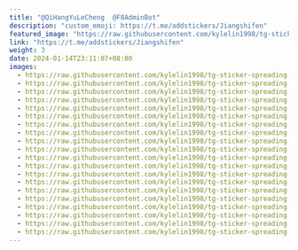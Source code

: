 ```yaml
---
title: "@QiHangYuLeCheng  @F8AdminBot"
description: "custom_emoji: https://t.me/addstickers/Jiangshifen"
featured_image: "https://raw.githubusercontent.com/kylelin1998/tg-sticker-spreading-worldwide-images/main/img/541c0d23-c64a-423e-8e6f-962e20abe6fd.jpg"
link: "https://t.me/addstickers/Jiangshifen"
weight: 3
date: 2024-01-14T23:11:07+08:00
images:
  - https://raw.githubusercontent.com/kylelin1998/tg-sticker-spreading-worldwide-images/main/img/541c0d23-c64a-423e-8e6f-962e20abe6fd.jpg
  - https://raw.githubusercontent.com/kylelin1998/tg-sticker-spreading-worldwide-images/main/img/415aa897-dbef-4417-83a7-8ef8aab1996a.jpg
  - https://raw.githubusercontent.com/kylelin1998/tg-sticker-spreading-worldwide-images/main/img/a16ad2f9-1e45-40c8-9964-67a91abbffdd.jpg
  - https://raw.githubusercontent.com/kylelin1998/tg-sticker-spreading-worldwide-images/main/img/a4f00dfd-7009-49dd-8f23-05b4c97b8971.jpg
  - https://raw.githubusercontent.com/kylelin1998/tg-sticker-spreading-worldwide-images/main/img/77ac6b33-131a-40b1-be02-bb5110e93023.jpg
  - https://raw.githubusercontent.com/kylelin1998/tg-sticker-spreading-worldwide-images/main/img/d0bfe51c-9e2e-4793-b928-2af708fb59fe.jpg
  - https://raw.githubusercontent.com/kylelin1998/tg-sticker-spreading-worldwide-images/main/img/b65a8d8d-c727-43ee-9a2c-04cdfdf27b13.jpg
  - https://raw.githubusercontent.com/kylelin1998/tg-sticker-spreading-worldwide-images/main/img/1c91b0f8-1af3-498b-8359-40f252369c43.jpg
  - https://raw.githubusercontent.com/kylelin1998/tg-sticker-spreading-worldwide-images/main/img/21c022a0-d6b6-4270-a14f-2a34e5475097.jpg
  - https://raw.githubusercontent.com/kylelin1998/tg-sticker-spreading-worldwide-images/main/img/b66ee5c5-97cc-47df-90d7-7fce43f06b3a.jpg
  - https://raw.githubusercontent.com/kylelin1998/tg-sticker-spreading-worldwide-images/main/img/74f5044f-5873-4397-8707-5135fadeb5ef.jpg
  - https://raw.githubusercontent.com/kylelin1998/tg-sticker-spreading-worldwide-images/main/img/0d0f4ead-e024-4200-9f8f-68b818d66b6d.jpg
  - https://raw.githubusercontent.com/kylelin1998/tg-sticker-spreading-worldwide-images/main/img/a8fbf20b-d3e4-4977-9cdb-fec4bf9f1e70.jpg
  - https://raw.githubusercontent.com/kylelin1998/tg-sticker-spreading-worldwide-images/main/img/fc447da3-dc62-4667-996a-8d4062993b59.jpg
  - https://raw.githubusercontent.com/kylelin1998/tg-sticker-spreading-worldwide-images/main/img/f591a94f-7765-4793-ba5b-09c09a696a05.jpg
  - https://raw.githubusercontent.com/kylelin1998/tg-sticker-spreading-worldwide-images/main/img/f867d558-9d0b-4f4c-8149-7c61756df1d1.jpg
  - https://raw.githubusercontent.com/kylelin1998/tg-sticker-spreading-worldwide-images/main/img/b30eea41-5b2e-48f7-9370-dd85cbbb0e49.jpg
  - https://raw.githubusercontent.com/kylelin1998/tg-sticker-spreading-worldwide-images/main/img/fb5518e9-a2cf-4e38-82e3-487cd80478b3.jpg
  - https://raw.githubusercontent.com/kylelin1998/tg-sticker-spreading-worldwide-images/main/img/845926f7-0dd7-492f-aef6-cc02ee9fef08.jpg
  - https://raw.githubusercontent.com/kylelin1998/tg-sticker-spreading-worldwide-images/main/img/5696bc65-b992-4e53-8d65-ed373304ee3e.jpg
---
```

